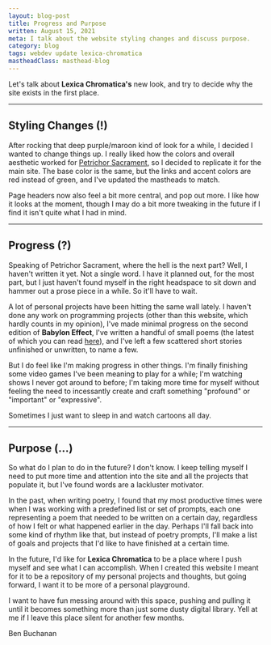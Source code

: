 ```yaml
---
layout: blog-post
title: Progress and Purpose
written: August 15, 2021
meta: I talk about the website styling changes and discuss purpose.
category: blog
tags: webdev update lexica-chromatica
mastheadClass: masthead-blog
---
```


Let's talk about __Lexica Chromatica's__ new look, and try to decide why the
site exists in the first place.

<hr>

## Styling Changes (!)

After rocking that deep purple/maroon kind of look for a while, I decided I
wanted to change things up. I really liked how the colors and overall aesthetic
worked for [Petrichor Sacrament](/petrichor/index.html), so I decided to
replicate it for the main site. The base color is the same, but the links and
accent colors are red instead of green, and I've updated the mastheads to match.

Page headers now also feel a bit more central, and pop out more. I like how it
looks at the moment, though I may do a bit more tweaking in the future if I find
it isn't quite what I had in mind.

<hr>

## Progress (?)

Speaking of Petrichor Sacrament, where the hell is the next part? Well, I
haven't written it yet. Not a single word. I have it planned out, for the most
part, but I just haven't found myself in the right headspace to sit down and
hammer out a prose piece in a while. So it'll have to wait.

A lot of personal projects have been hitting the same wall lately. I haven't
done any work on programming projects (other than this website, which hardly
counts in my opinion), I've made minimal progress on the second edition of
__Babylon Effect__, I've written a handful of small poems (the latest of which
you can read [here](/poetry/2021/08/15/The-Girl-With-the-Painted-Eyes/)), and
I've left a few scattered short stories unfinished or unwritten, to name a few.

But I do feel like I'm making progress in other things. I'm finally finishing
some video games I've been meaning to play for a while; I'm watching shows I
never got around to before; I'm taking more time for myself without feeling the
need to incessantly create and craft something "profound" or "important" or
"expressive".

Sometimes I just want to sleep in and watch cartoons all day.

<hr>

## Purpose (...)

So what do I plan to do in the future? I don't know. I keep telling myself I
need to put more time and attention into the site and all the projects that
populate it, but I've found words are a lackluster motivator.

In the past, when writing poetry, I found that my most productive times were
when I was working with a predefined list or set of prompts, each one
representing a poem that needed to be written on a certain day, regardless of
how I felt or what happened earlier in the day. Perhaps I'll fall back into some
kind of rhythm like that, but instead of poetry prompts, I'll make a list of
goals and projects that I'd like to have finished at a certain time.

In the future, I'd like for __Lexica Chromatica__ to be a place where I push
myself and see what I can accomplish. When I created this website I meant for it
to be a repository of my personal projects and thoughts, but going forward, I
want it to be more of a personal playground.

I want to have fun messing around with this space, pushing and pulling it until
it becomes something more than just some dusty digital library. Yell at me if I
leave this place silent for another few months.

<div class="attrib">
Ben Buchanan
</div>
